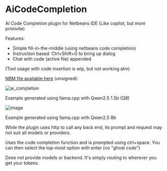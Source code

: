 # AiCodeCompletion
AI Code Completion plugin for Netbeans IDE (Like copilot, but more primivite)

Features:
* Simple fill-in-the-middle (using netbeans code completion)
* Instruction based. Ctrl+Shift+G to bring up dialog
* Chat with code (active file) appended

(Tool usage with code insertion is wip, but not working atm)

[NBM file available here](https://github.com/neph1/AiCodeCompletion/blob/main/build/com-mindemia-aicodecompletion.nbm) (unsigned): 


![ai_completion](https://github.com/user-attachments/assets/b6eaf6fd-9cae-4d4d-bea7-ef910d03f58c)

Example generated using llama.cpp with Qwen2.5 1.5b (Q8)

![image](https://github.com/user-attachments/assets/fbc1f7a0-62fa-497d-88b8-aa55fe23eb5a)

Example generated using llama.cpp with Qwen2.5 8b

While the plugin uses http to call any back end, its prompt and request may not suit all models or providers.

Uses the code completion function and is prompted using ctrl+space. You can then select the top-most option with enter (no "ghost code")

Does not provide models or backend. It's simply routing to wherever you get your tokens.
